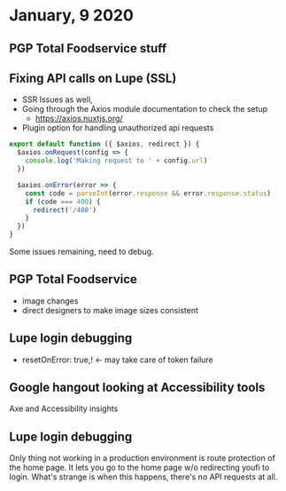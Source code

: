 # January, 9 2020

## PGP Total Foodservice stuff

## Fixing API calls on Lupe (SSL)
- SSR Issues as well,
- Going through the Axios module documentation to check the setup
  - https://axios.nuxtjs.org/
- Plugin option for handling unauthorized api requests

```js
export default function ({ $axios, redirect }) {
  $axios.onRequest(config => {
    console.log('Making request to ' + config.url)
  })

  $axios.onError(error => {
    const code = parseInt(error.response && error.response.status)
    if (code === 400) {
      redirect('/400')
    }
  })
}
```

Some issues remaining, need to debug.

## PGP Total Foodservice
- image changes
- direct designers to make image sizes consistent

## Lupe login debugging
- resetOnError: true,! <- may take care of token failure

## Google hangout looking at Accessibility tools
Axe and Accessibility insights

## Lupe login debugging
Only thing not working in a production environment is route protection of the home page. It lets you go to the home page w/o redirecting youfi to login. What's strange is when this happens, there's no API requests at all. 

